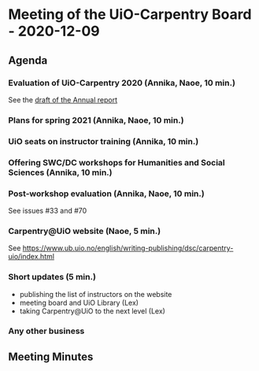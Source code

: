 # Meeting of the UiO-Carpentry Board - 2020-12-09

## Agenda

### Evaluation of UiO-Carpentry 2020 (Annika, Naoe, 10 min.)

See the [draft of the Annual report](https://github.com/uio-carpentry/organisational/blob/ebb9cb827cb20aca392248d6e7d41eb2039d0144/reporting/report_carpentry-uio_2020.md)

### Plans for spring 2021 (Annika, Naoe, 10 min.)

### UiO seats on instructor training (Annika, 10 min.)

### Offering SWC/DC workshops for Humanities and Social Sciences (Annika, 10 min.)

### Post-workshop evaluation (Annika, Naoe, 10 min.)

See issues #33 and #70 

### Carpentry\@UiO website (Naoe, 5 min.)

See https://www.ub.uio.no/english/writing-publishing/dsc/carpentry-uio/index.html

### Short updates (5 min.)

* publishing the list of instructors on the website
* meeting board and UiO Library (Lex)
* taking Carpentry@UiO to the next level (Lex)

### Any other business

## Meeting Minutes


